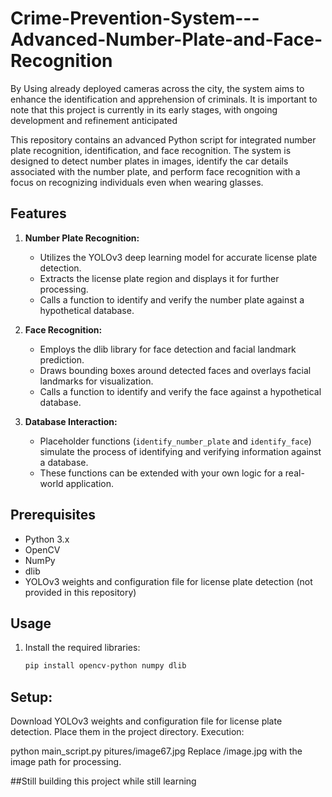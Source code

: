 # Crime-Prevention-System---Advanced-Number-Plate-and-Face-Recognition
By  Using already deployed cameras across the city, the system aims to enhance the identification and apprehension of criminals. It is important to note that this project is currently in its early stages, with ongoing development and refinement anticipated

This repository contains an advanced Python script for integrated number plate recognition, identification, and face recognition. The system is designed to detect number plates in images, identify the car details associated with the number plate, and perform face recognition with a focus on recognizing individuals even when wearing glasses.

## Features

1. **Number Plate Recognition:**
   - Utilizes the YOLOv3 deep learning model for accurate license plate detection.
   - Extracts the license plate region and displays it for further processing.
   - Calls a function to identify and verify the number plate against a hypothetical database.

2. **Face Recognition:**
   - Employs the dlib library for face detection and facial landmark prediction.
   - Draws bounding boxes around detected faces and overlays facial landmarks for visualization.
   - Calls a function to identify and verify the face against a hypothetical database.

3. **Database Interaction:**
   - Placeholder functions (`identify_number_plate` and `identify_face`) simulate the process of identifying and verifying information against a database.
   - These functions can be extended with your own logic for a real-world application.

## Prerequisites

- Python 3.x
- OpenCV
- NumPy
- dlib
- YOLOv3 weights and configuration file for license plate detection (not provided in this repository)

## Usage

1. Install the required libraries:

   ```bash
   pip install opencv-python numpy dlib
   
## Setup:

Download YOLOv3 weights and configuration file for license plate detection. Place them in the project directory.
Execution:

python main_script.py pitures/image67.jpg
Replace /image.jpg with the image path for processing.

##Still building this project while still learning
